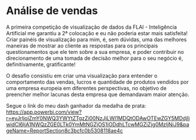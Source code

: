 # Análise de vendas

A primeira competição de visualização de dados da FLAI - Inteligência Artificial me garantiu a 2ª colocação e eu não poderia estar mais satisfeita! Criar painéis de visualização para mim, é, sem dúvidas, uma das melhores maneiras de mostrar ao cliente as respostas para os principais questionamentos que ele tem sobre a sua empresa, e poder contribuir no direcionamento de uma tomada de decisão melhor para o seu negócio é, definitivamente, gratificante! 

O desafio consistiu em criar uma visualização para entender o comportamento das vendas, lucros e quantidade de produtos vendidos por uma empresa europeia em diferentes perspectivas, no objetivo de preencher melhor lacunas desta empresa que demandavam maior atenção.

Segue o link do meu dash ganhador da medalha de prata: https://app.powerbi.com/view?r=eyJrIjoiZmY0NWQ3YWYtZTgzZi00NzJjLWI1MDQtODAwOTEwZGY5MDdjIiwidCI6IjA1NWQzZGE0LTk0YmMtNGZjOS1iODdhLTcwMGZiZjg0MzljNiJ9&pageName=ReportSection8c3bcfc0b5308118ae4c
